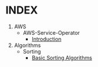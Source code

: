 # **INDEX**

1) AWS
    - AWS-Service-Operator
        - [Introduction](https://athul-r.github.io/blog/AWS/AWS-Service-Operator/intro.html)
2)  Algorithms
    - Sorting
        - [Basic Sorting Algorithms](https://athul-r.github.io/blog/Algorithms/Sorting/basic_sorting_algos.html)




